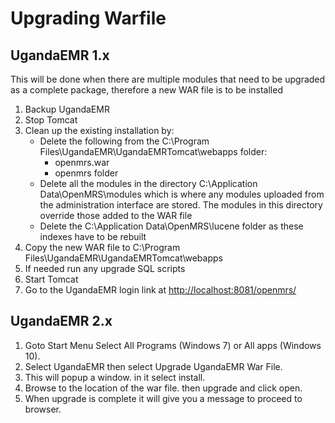 # Upgrading Warfile

## UgandaEMR 1.x

This will be done when there are multiple modules that need to be upgraded as a complete package, therefore a new WAR file is to be installed

1. Backup UgandaEMR
2. Stop Tomcat 
3. Clean up the existing installation by: 
   * Delete the following from the C:\Program Files\UgandaEMR\UgandaEMRTomcat\webapps folder:
     * openmrs.war 
     * openmrs folder   
   * Delete all the modules in the directory C:\Application Data\OpenMRS\modules which is where any modules uploaded from the administration interface are stored. The modules in this directory override those added to the WAR file 
   * Delete the C:\Application Data\OpenMRS\lucene folder as these indexes have to be rebuilt 
4. Copy the new WAR file to C:\Program Files\UgandaEMR\UgandaEMRTomcat\webapps
5. If needed run any upgrade SQL scripts  
6. Start Tomcat  
7. Go to the UgandaEMR login link at [http://localhost:8081/openmrs/](http://localhost:8081/openmrs/) 

## UgandaEMR 2.x

1. Goto  Start Menu  Select All Programs \(Windows 7\) or All apps \(Windows 10\).
2. Select UgandaEMR then select Upgrade UgandaEMR War File.
3. This will popup a window. in it select install.
4. Browse to the location of the war file. then upgrade and click open. 
5. When upgrade is complete it will give you a message to proceed to browser.

